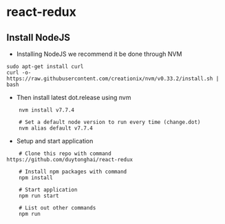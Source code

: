 # react-redux

## Install NodeJS

* Installing NodeJS we recommend it be done through NVM
```
sudo apt-get install curl
curl -o- https://raw.githubusercontent.com/creationix/nvm/v0.33.2/install.sh | bash
```

* Then install latest dot.release using nvm
```
    nvm install v7.7.4

    # Set a default node version to run every time (change.dot)
    nvm alias default v7.7.4
 ```

 * Setup and start application
```
    # Clone this repo with command https://github.com/duytonghai/react-redux

    # Install npm packages with command
    npm install

    # Start application
    npm run start

    # List out other commands
    npm run
```
